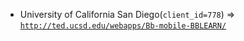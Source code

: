  - University of California San Diego(`client_id=778`) => [`http://ted.ucsd.edu/webapps/Bb-mobile-BBLEARN/`](http://ted.ucsd.edu/webapps/Bb-mobile-BBLEARN/)
